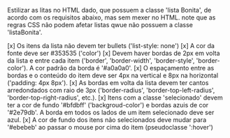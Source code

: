 Estilizar as litas no HTML dado, que possuem a classe 'lista Bonita', de acordo com os requisitos abaixo, mas sem mexer no HTML. note que as regras CSS não podem afetar listas qwue não possuem a classe 'listaBonita'.

[x] Os itens da lista não devem ter bullets ('list-style: none')
[x] A cor da fonte deve ser #353535 ('color')
[x] Devem haver bordas de 2px em volta da lista e entre cada item ('border', 'border-width', 'border-style', 'border-color'). A cor padrão da borda é '#a0a0a0'.
[x] O espaçamento entre as bordas e o conteúdo do item deve ser 4px na vertical e 8px na horizontal ('padding: 4px 8px').
[x] As bordas em volta da lista devem ter cantos arredondados com raio de 3px ('border-radius', 'border-top-left-radius', 'border-top-right-radius', etc.).
[x] Itens com a classe 'selecionado' devem ter a cor de fundo '#bfdbff' ('backgroud-color') e bordas azuis de cor '#2e79db'. A borda em todos os lados de um item selecionado deve ser azul.
[x] A cor de fundo dos itens não selecionados deve mudar para '#ebebeb' ao passar o mouse por cima do item (pseudoclasse ':hover')